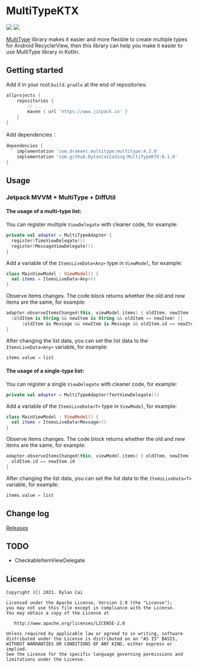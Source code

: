 # MultiTypeKTX

[![](https://www.jitpack.io/v/DylanCaiCoding/MultiTypeKTX.svg)](https://www.jitpack.io/#DylanCaiCoding/MultiTypeKTX) [![](https://img.shields.io/badge/License-Apache--2.0-blue.svg)](https://github.com/DylanCaiCoding/MultiTypeKTX/blob/master/LICENSE)

[MultiType](https://github.com/drakeet/MultiType) library makes it easier and more flexible to create multiple types for Android RecyclerView, then this library can help you make it easier to use MultiType library in Kotlin.

## Getting started

Add it in your root `build.gradle` at the end of repositories:

```groovy
allprojects {
    repositories {
        // ...
        maven { url 'https://www.jitpack.io' }
    }
}
```

Add dependencies：

```groovy
dependencies {
    implementation 'com.drakeet.multitype:multitype:4.3.0'
    implementation 'com.github.DylanCaiCoding:MultiTypeKTX:0.1.0'
}
```

## Usage

### Jetpack MVVM + MultiType + DiffUtil

#### The usage of a multi-type list:

You can register multiple `ViewDelegate` with cleaner code, for example:

```kotlin
private val adapter = MultiTypeAdapter {
  register(TimeViewDelegate())
  register(MessageViewDelegate())
}
```

Add a variable of the `ItemsLiveData<Any>` type in `ViewModel`, for example:

```kotlin
class MainViewModel : ViewModel() {
  val items = ItemsLiveData<Any>()
}
```

Observe items changes. The code block returns whether the old and new items are the same, for example:

```kotlin
adapter.observeItemsChanged(this, viewModel.items) { oldItem, newItem ->
  (oldItem is String && newItem is String && oldItem == newItem) ||
      (oldItem is Message && newItem is Message && oldItem.id == newItem.id)
}
```

After changing the list data, you can set the list data to the `ItemsLiveData<Any>` variable, for example:

```kotlin
items.value = list
```

#### The usage of a single-type list:

You can register a single `ViewDelegate` with cleaner code, for example:

```kotlin
private val adapter = MultiTypeAdapter(TextViewDelegate())
```

Add a variable of the `ItemsLiveData<T>` type in `ViewModel`, for example:

```kotlin
class MainViewModel : ViewModel() {
  val items = ItemsLiveData<Message>()
}
```

Observe items changes. The code block returns whether the old and new items are the same, for example:

```kotlin
adapter.observeItemsChanged(this, viewModel.items) { oldItem, newItem ->
  oldItem.id == newItem.id
}
```

After changing the list data, you can set the list data to the `ItemsLiveData<T>` variable, for example:

```kotlin
items.value = list
```

## Change log

[Releases](https://github.com/DylanCaiCoding/MultiTypeKTX/releases)

## TODO

- CheckableItemViewDelegate

## License

```
Copyright (C) 2021. Dylan Cai

Licensed under the Apache License, Version 2.0 (the "License");
you may not use this file except in compliance with the License.
You may obtain a copy of the License at

   http://www.apache.org/licenses/LICENSE-2.0

Unless required by applicable law or agreed to in writing, software
distributed under the License is distributed on an "AS IS" BASIS,
WITHOUT WARRANTIES OR CONDITIONS OF ANY KIND, either express or implied.
See the License for the specific language governing permissions and
limitations under the License.
```
